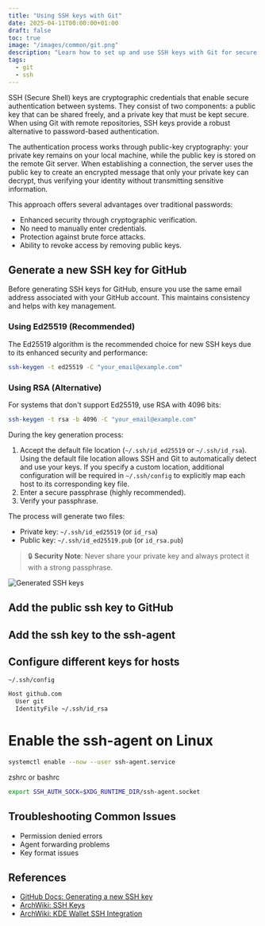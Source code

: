 ```yaml
---
title: "Using SSH keys with Git"
date: 2025-04-11T00:00:00+01:00
draft: false
toc: true
image: "/images/common/git.png"
description: "Learn how to set up and use SSH keys with Git for secure and convenient repository access. Step-by-step guide for key generation, configuration and best practices."
tags:
  - git
  - ssh
---
```


SSH (Secure Shell) keys are cryptographic credentials that enable secure authentication between systems. They consist of two components: a public key that can be shared freely, and a private key that must be kept secure. When using Git with remote repositories, SSH keys provide a robust alternative to password-based authentication.

The authentication process works through public-key cryptography: your private key remains on your local machine, while the public key is stored on the remote Git server. When establishing a connection, the server uses the public key to create an encrypted message that only your private key can decrypt, thus verifying your identity without transmitting sensitive information.

This approach offers several advantages over traditional passwords:
- Enhanced security through cryptographic verification.
- No need to manually enter credentials.
- Protection against brute force attacks.
- Ability to revoke access by removing public keys.

## Generate a new SSH key for GitHub

Before generating SSH keys for GitHub, ensure you use the same email address associated with your GitHub account. This maintains consistency and helps with key management.

### Using Ed25519 (Recommended)
The Ed25519 algorithm is the recommended choice for new SSH keys due to its enhanced security and performance:

```bash
ssh-keygen -t ed25519 -C "your_email@example.com"
```

### Using RSA (Alternative)
For systems that don't support Ed25519, use RSA with 4096 bits:

```bash
ssh-keygen -t rsa -b 4096 -C "your_email@example.com"
```

During the key generation process:
1. Accept the default file location (`~/.ssh/id_ed25519` or `~/.ssh/id_rsa`). Using the default file location allows SSH and Git to automatically detect and use your keys. If you specify a custom location, additional configuration will be required in `~/.ssh/config` to explicitly map each host to its corresponding key file.
2. Enter a secure passphrase (highly recommended).
3. Verify your passphrase.

The process will generate two files:
- Private key: `~/.ssh/id_ed25519` (or `id_rsa`)
- Public key: `~/.ssh/id_ed25519.pub` (or `id_rsa.pub`)

> 🔒 **Security Note**: Never share your private key and always protect it with a strong passphrase.

![Generated SSH keys](/images/using-ssh-keys-with-git/generated-ssh-keys.png#center)


## Add the public ssh key to GitHub

## Add the ssh key to the ssh-agent


## Configure different keys for hosts

`~/.ssh/config`

```txt
Host github.com
  User git
  IdentityFile ~/.ssh/id_rsa
```

# Enable the ssh-agent on Linux

```bash
systemctl enable --now --user ssh-agent.service
```

zshrc or bashrc

```bash
export SSH_AUTH_SOCK=$XDG_RUNTIME_DIR/ssh-agent.socket
```


## Troubleshooting Common Issues
* Permission denied errors
* Agent forwarding problems
* Key format issues


## References

- [GitHub Docs: Generating a new SSH key](https://docs.github.com/en/authentication/connecting-to-github-with-ssh/generating-a-new-ssh-key-and-adding-it-to-the-ssh-agent)
- [ArchWiki: SSH Keys](https://wiki.archlinux.org/title/SSH_keys#SSH_agents)
- [ArchWiki: KDE Wallet SSH Integration](https://wiki.archlinux.org/title/KDE_Wallet#Using_the_KDE_Wallet_to_store_ssh_key_passphrases)